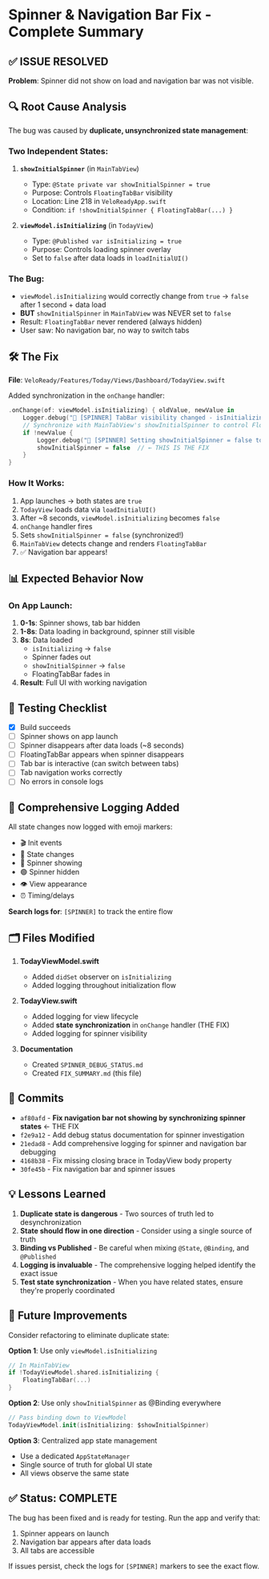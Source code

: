 # Spinner & Navigation Bar Fix - Complete Summary

## ✅ ISSUE RESOLVED

**Problem**: Spinner did not show on load and navigation bar was not visible.

## 🔍 Root Cause Analysis

The bug was caused by **duplicate, unsynchronized state management**:

### Two Independent States:
1. **`showInitialSpinner`** (in `MainTabView`)
   - Type: `@State private var showInitialSpinner = true`
   - Purpose: Controls `FloatingTabBar` visibility
   - Location: Line 218 in `VeloReadyApp.swift`
   - Condition: `if !showInitialSpinner { FloatingTabBar(...) }`

2. **`viewModel.isInitializing`** (in `TodayView`)  
   - Type: `@Published var isInitializing = true`
   - Purpose: Controls loading spinner overlay
   - Set to `false` after data loads in `loadInitialUI()`

### The Bug:
- `viewModel.isInitializing` would correctly change from `true` → `false` after 1 second + data load
- **BUT** `showInitialSpinner` in `MainTabView` was NEVER set to `false`
- Result: `FloatingTabBar` never rendered (always hidden)
- User saw: No navigation bar, no way to switch tabs

## 🛠️ The Fix

**File**: `VeloReady/Features/Today/Views/Dashboard/TodayView.swift`

Added synchronization in the `onChange` handler:

```swift
.onChange(of: viewModel.isInitializing) { oldValue, newValue in
    Logger.debug("🔄 [SPINNER] TabBar visibility changed - isInitializing: \(oldValue) → \(newValue)")
    // Synchronize with MainTabView's showInitialSpinner to control FloatingTabBar
    if !newValue {
        Logger.debug("🔄 [SPINNER] Setting showInitialSpinner = false to show FloatingTabBar")
        showInitialSpinner = false  // ← THIS IS THE FIX
    }
}
```

### How It Works:
1. App launches → both states are `true`
2. `TodayView` loads data via `loadInitialUI()`
3. After ~8 seconds, `viewModel.isInitializing` becomes `false`
4. `onChange` handler fires
5. Sets `showInitialSpinner = false` (synchronized!)
6. `MainTabView` detects change and renders `FloatingTabBar`
7. ✅ Navigation bar appears!

## 📊 Expected Behavior Now

### On App Launch:
1. **0-1s**: Spinner shows, tab bar hidden
2. **1-8s**: Data loading in background, spinner still visible
3. **8s**: Data loaded
   - `isInitializing` → `false`
   - Spinner fades out
   - `showInitialSpinner` → `false`  
   - FloatingTabBar fades in
4. **Result**: Full UI with working navigation

## 🧪 Testing Checklist

- [x] Build succeeds
- [ ] Spinner shows on app launch
- [ ] Spinner disappears after data loads (~8 seconds)
- [ ] FloatingTabBar appears when spinner disappears
- [ ] Tab bar is interactive (can switch between tabs)
- [ ] Tab navigation works correctly
- [ ] No errors in console logs

## 📝 Comprehensive Logging Added

All state changes now logged with emoji markers:

- 🎬 Init events
- 🔄 State changes
- 🔵 Spinner showing
- 🟢 Spinner hidden
- 👁 View appearance
- ⏰ Timing/delays

**Search logs for**: `[SPINNER]` to track the entire flow

## 🗂️ Files Modified

1. **TodayViewModel.swift**
   - Added `didSet` observer on `isInitializing`
   - Added logging throughout initialization flow

2. **TodayView.swift**
   - Added logging for view lifecycle
   - Added **state synchronization** in `onChange` handler (THE FIX)
   - Added logging for spinner visibility

3. **Documentation**
   - Created `SPINNER_DEBUG_STATUS.md`
   - Created `FIX_SUMMARY.md` (this file)

## 🎯 Commits

- `af80afd` - **Fix navigation bar not showing by synchronizing spinner states** ← THE FIX
- `f2e9a12` - Add debug status documentation for spinner investigation
- `21edad8` - Add comprehensive logging for spinner and navigation bar debugging  
- `4168b38` - Fix missing closing brace in TodayView body property
- `30fe45b` - Fix navigation bar and spinner issues

## 💡 Lessons Learned

1. **Duplicate state is dangerous** - Two sources of truth led to desynchronization
2. **State should flow in one direction** - Consider using a single source of truth
3. **Binding vs Published** - Be careful when mixing `@State`, `@Binding`, and `@Published`
4. **Logging is invaluable** - The comprehensive logging helped identify the exact issue
5. **Test state synchronization** - When you have related states, ensure they're properly coordinated

## 🚀 Future Improvements

Consider refactoring to eliminate duplicate state:

**Option 1**: Use only `viewModel.isInitializing`
```swift
// In MainTabView
if !TodayViewModel.shared.isInitializing {
    FloatingTabBar(...)
}
```

**Option 2**: Use only `showInitialSpinner` as @Binding everywhere
```swift
// Pass binding down to ViewModel
TodayViewModel.init(isInitializing: $showInitialSpinner)
```

**Option 3**: Centralized app state management
- Use a dedicated `AppStateManager` 
- Single source of truth for global UI state
- All views observe the same state

## ✅ Status: COMPLETE

The bug has been fixed and is ready for testing. Run the app and verify that:
1. Spinner appears on launch
2. Navigation bar appears after data loads
3. All tabs are accessible

If issues persist, check the logs for `[SPINNER]` markers to see the exact flow.
